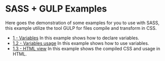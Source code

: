 # SASS + GULP Examples

Here goes the demonstration of some examples for you to use with SASS, this example utilize the tool GULP for files compile and transform in CSS.

- [1 - Variables](https://github.com/sass-examples/src/scss/variables.scss)
    In this example shows how to declare variables.
- [1.2 - Variables usage](https://github.com/sass-examples/src/scss/base.scss) 
    In this example shows how to use variables.
- [1.3 - HTML view](https://github.com/sass-examples/src/html/variables.html) 
    In this example shows the compiled CSS and usage in HTML.